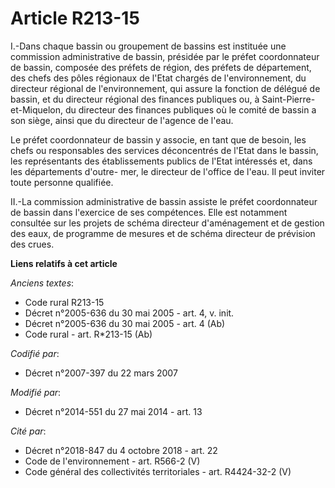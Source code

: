 # Article R213-15

I.-Dans chaque bassin ou groupement de bassins est instituée une commission administrative de bassin, présidée par le préfet
coordonnateur de bassin, composée des préfets de région, des préfets de département, des chefs des pôles régionaux de l'Etat
chargés de l'environnement, du directeur régional de l'environnement, qui assure la fonction de délégué de bassin, et du
directeur régional des finances publiques ou, à Saint-Pierre-et-Miquelon, du directeur des finances publiques où le comité de
bassin a son siège, ainsi que du directeur de l'agence de l'eau. 

Le préfet coordonnateur de bassin y associe, en tant que de besoin, les chefs ou responsables des services déconcentrés de
l'Etat dans le bassin, les représentants des établissements publics de l'Etat intéressés et, dans les départements d'outre-
mer, le directeur de l'office de l'eau. Il peut inviter toute personne qualifiée. 

II.-La commission administrative de bassin assiste le préfet coordonnateur de bassin dans l'exercice de ses compétences. Elle
est notamment consultée sur les projets de schéma directeur d'aménagement et de gestion des eaux, de programme de mesures et
de schéma directeur de prévision des crues.

**Liens relatifs à cet article**

_Anciens textes_:

  - Code rural R213-15
  - Décret n°2005-636 du 30 mai 2005 - art. 4, v. init.
  - Décret n°2005-636 du 30 mai 2005 - art. 4 (Ab)
  - Code rural - art. R*213-15 (Ab)

_Codifié par_:

  - Décret n°2007-397 du 22 mars 2007

_Modifié par_:

  - Décret n°2014-551 du 27 mai 2014 - art. 13

_Cité par_:

  - Décret n°2018-847 du 4 octobre 2018 - art. 22
  - Code de l'environnement - art. R566-2 (V)
  - Code général des collectivités territoriales - art. R4424-32-2 (V)
